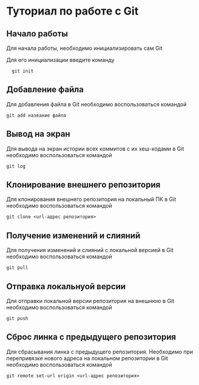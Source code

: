 # Туториал по работе с Git

## Начало работы

Для начала работы, необходимо инициализировать сам Git

Для его инициализации введите команду 

```
  git init
```

## Добавление файла

Для добавления файла в Git необходимо воспользоваться командой 

```
git add название файла
```
## Вывод на экран 

Для вывода на экран истории всех коммитов с их хеш-кодами
в Git необходимо воспользоваться командой

```
git log 
```
## Клонирование внешнего репозитория  

Для клонирования внешнего репозитория на  локальный ПК
в Git необходимо воспользоваться командой

```
git clone <url-адрес репозитория> 
```
## Получение изменений и слияний   

Для получения изменений и слияний с локальной версией
в Git необходимо воспользоваться командой

```
git pull 
```
## Отправка локальнуой версии  

Для отправки локальной версии репозитория на внешнюю
в Git необходимо воспользоваться командой

```
git push 
```
## Cброс линка с предыдущего репозитория 

Для сбрасывания линка с предыдущего репозитория. Необходимо при перепривязке нового адреса на локальном репозитории
в Git необходимо воспользоваться командой

```
git remote set-url origin <url-адрес репозитория> 
```



